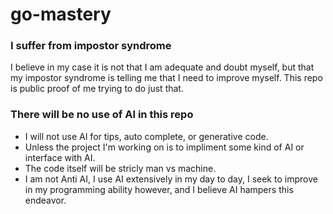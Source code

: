 # go-mastery

### I suffer from impostor syndrome
I believe in my case it is not that I am adequate and doubt myself, but that my impostor syndrome is telling me that I need to improve myself. This repo is public proof of me trying to do just that.

### There will be no use of AI in this repo
* I will not use AI for tips, auto complete, or generative code.
* Unless the project I'm working on is to impliment some kind of AI or interface with AI.
* The code itself will be stricly man vs machine.
* I am not Anti AI, I use AI extensively in my day to day, I seek to improve in my programming ability however, and I believe AI hampers this endeavor.


